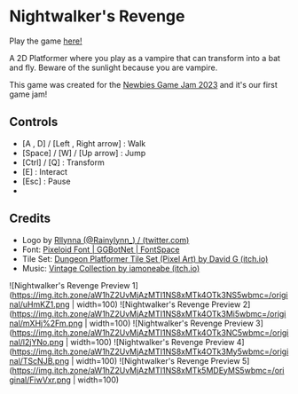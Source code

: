 # Nightwalker's Revenge

Play the game [here!][1]

A 2D Platformer where you play as a vampire that can transform into a bat and fly. Beware of the sunlight because you are vampire.

This game was created for the [Newbies Game Jam 2023][2] and it's our first game jam!

## Controls
- [A , D] / [Left , Right arrow] : Walk
- [Space] / [W] / [Up arrow] : Jump
- [Ctrl] / [Q] : Transform
- [E] : Interact
- [Esc] : Pause
- 
## Credits
- Logo by [Rllynna (@Rainylynn_) / (twitter.com)][3]
- Font: [Pixeloid Font | GGBotNet | FontSpace][4]
- Tile Set: [Dungeon Platformer Tile Set (Pixel Art) by David G (itch.io)][5]
- Music: [Vintage Collection by iamoneabe (itch.io)][6]

![Nightwalker's Revenge Preview 1](https://img.itch.zone/aW1hZ2UvMjAzMTI1NS8xMTk4OTk3NS5wbmc=/original/uHmKZ1.png | width=100)
![Nightwalker's Revenge Preview 2](https://img.itch.zone/aW1hZ2UvMjAzMTI1NS8xMTk4OTk3Mi5wbmc=/original/mXHj%2Fm.png | width=100)
![Nightwalker's Revenge Preview 3](https://img.itch.zone/aW1hZ2UvMjAzMTI1NS8xMTk4OTk3NC5wbmc=/original/l2jYNo.png | width=100)
![Nightwalker's Revenge Preview 4](https://img.itch.zone/aW1hZ2UvMjAzMTI1NS8xMTk4OTk3My5wbmc=/original/TScNJB.png | width=100)
![Nightwalker's Revenge Preview 5](https://img.itch.zone/aW1hZ2UvMjAzMTI1NS8xMTk5MDEyMS5wbmc=/original/FiwVxr.png | width=100)


[1]: https://jedsada-srijunpoe.itch.io/nightwalkers-revenge
[2]: https://itch.io/jam/newbies3
[3]: https://twitter.com/rainylynn_
[4]: https://www.fontspace.com/pixeloid-font-f69232
[5]: https://incolgames.itch.io/dungeon-platformer-tile-set-pixel-art
[6]: https://iamoneabe.itch.io/vintage-collection
